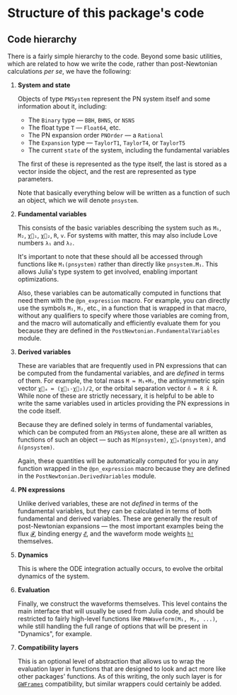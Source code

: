 # Structure of this package's code

## Code hierarchy

There is a fairly simple hierarchy to the code.  Beyond some basic utilities,
which are related to how we write the code, rather than post-Newtonian
calculations *per se*, we have the following:

1. **System and state**

   Objects of type `PNSystem` represent the PN system itself and some
   information about it, including:
   - The `Binary` type — `BBH`, `BHNS`, or `NSNS`
   - The float type `T` — `Float64`, etc.
   - The PN expansion order `PNOrder` — a `Rational`
   - The `Expansion` type — `TaylorT1`, `TaylorT4`, or `TaylorT5`
   - The current `state` of the system, including the fundamental variables

   The first of these is represented as the type itself, the last is stored as a
   vector inside the object, and the rest are represented as type parameters.

   Note that basically everything below will be written as a function of such an
   object, which we will denote `pnsystem`.

2. **Fundamental variables** 
   
   This consists of the basic variables describing the system such as `M₁`,
   `M₂`, `χ⃗₁`, `χ⃗₂`, `R`, `v`.  For systems with matter, this may also include
   Love numbers `λ₁` and `λ₂`.

   It's important to note that these should all be accessed through functions
   like `M₁(pnsystem)` rather than directly like `pnsystem.M₁`.  This allows
   Julia's type system to get involved, enabling important optimizations.

   Also, these variables can be automatically computed in functions that need
   them with the `@pn_expression` macro.  For example, you can directly
   use the symbols `M₁`, `M₂`, etc., in a function that is wrapped in that
   macro, without any qualifiers to specify where those variables are coming
   from, and the macro will automatically and efficiently evaluate them for you
   because they are defined in the `PostNewtonian.FundamentalVariables` module.

3. **Derived variables**

   These are variables that are frequently used in PN expressions that can be
   computed from the fundamental variables, and are *defined* in terms of them.
   For example, the total mass `M ≔ M₁+M₂`, the antisymmetric spin vector `χ⃗ₐ ≔
   (χ⃗₁-χ⃗₂)/2`, or the orbital separation vector `n̂ ≔ R x̂ R̄`.  While none of
   these are strictly necessary, it is helpful to be able to write the same
   variables used in articles providing the PN expressions in the code itself.

   Because they are defined solely in terms of fundamental variables, which can
   be computed from an `PNSystem` alone, these are all written
   as functions of such an object — such as `M(pnsystem)`, `χ⃗ₐ(pnsystem)`, and
   `n̂(pnsystem)`.

   Again, these quantities will be automatically computed for you in any
   function wrapped in the `@pn_expression` macro because they are
   defined in the `PostNewtonian.DerivedVariables` module.

4. **PN expressions**

   Unlike derived variables, these are not *defined* in terms of the fundamental
   variables, but they can be calculated in terms of both fundamental and
   derived variables.  These are generally the result of post-Newtonian
   expansions — the most important examples being the flux [`𝓕`](@ref), binding
   energy [`𝓔`](@ref), and the waveform mode weights [`h!`](@ref) themselves.

5. **Dynamics**

   This is where the ODE integration actually occurs, to evolve the orbital
   dynamics of the system.

6. **Evaluation**

   Finally, we construct the waveforms themselves.  This level contains the main
   interface that will usually be used from Julia code, and should be restricted
   to fairly high-level functions like `PNWaveform(M₁, M₂, ...)`, while still
   handling the full range of options that will be present in "Dynamics", for
   example.

7. **Compatibility layers**

   This is an optional level of abstraction that allows us to wrap the
   evaluation layer in functions that are designed to look and act more like
   other packages' functions.  As of this writing, the only such layer is for
   [`GWFrames`](https://github.com/moble/GWFrames) compatibility, but similar
   wrappers could certainly be added.
